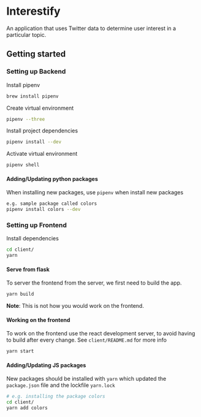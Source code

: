 # Interestify
An application that uses Twitter data to determine user interest in a particular topic.

## Getting started

### Setting up Backend
Install pipenv
```bash
brew install pipenv
```
Create virtual environment
```bash
pipenv --three
```
Install project dependencies
```bash
pipenv install --dev
```
Activate virtual environment
```bash
pipenv shell
```
#### Adding/Updating python packages
When installing new packages, use `pipenv` when install new packages
```bash
e.g. sample package called colors
pipenv install colors --dev
```
### Setting up Frontend
Install dependencies
```bash
cd client/
yarn
```
#### Serve from flask
To server the frontend from the server, we first need to build the app.
```bash
yarn build
```
**Note**: This is not how you would work on the frontend.

#### Working on the frontend
To work on the frontend use the react development server, to avoid having to build after every change. See `client/README.md` for more info
```bash
yarn start
```
 
#### Adding/Updating JS packages
New packages should be installed with `yarn` which updated the `package.json` file and the lockfile `yarn.lock`
```bash
# e.g. installing the package colors
cd client/
yarn add colors
```
